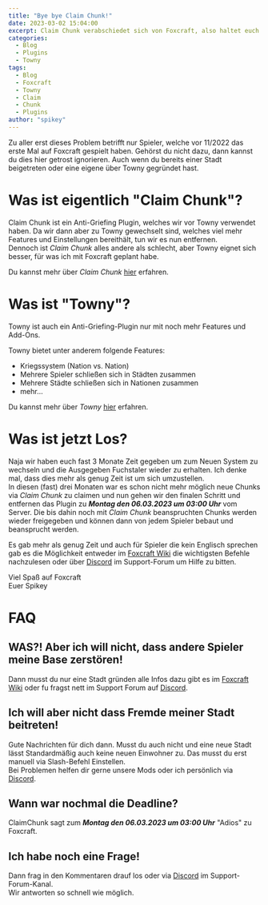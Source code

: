 ```yaml
---
title: "Bye bye Claim Chunk!"
date: 2023-03-02 15:04:00
excerpt: Claim Chunk verabschiedet sich von Foxcraft, also haltet euch lieber ran zu Towny zu welchseln, wenn ihr es noch nicht getan habt!
categories:
  - Blog
  - Plugins
  - Towny
tags:
  - Blog
  - Foxcraft
  - Towny
  - Claim
  - Chunk
  - Plugins
author: "spikey"
---
```


Zu aller erst dieses Problem betrifft nur Spieler, welche vor 11/2022 das erste Mal auf Foxcraft gespielt haben. Gehörst du nicht dazu, dann kannst du dies hier getrost ignorieren. Auch wenn du bereits einer Stadt beigetreten oder eine eigene über Towny gegründet hast.


# Was ist eigentlich "Claim Chunk"?

Claim Chunk ist ein Anti-Griefing Plugin, welches wir vor Towny verwendet haben. Da wir dann aber zu Towny gewechselt sind, welches viel mehr Features und Einstellungen bereithält, tun wir es nun entfernen.\
Dennoch ist *Claim Chunk* alles andere als schlecht, aber Towny eignet sich besser, für was ich mit Foxcraft geplant habe.

Du kannst mehr über *Claim Chunk* [hier](https://spikey.biz/claimchunk) erfahren.


# Was ist "Towny"?

Towny ist auch ein Anti-Griefing-Plugin nur mit noch mehr Features und Add-Ons.

Towny bietet unter anderem folgende Features:
- Kriegssystem (Nation vs. Nation)
- Mehrere Spieler schließen sich in Städten zusammen
- Mehrere Städte schließen sich in Nationen zusammen
- mehr...

Du kannst mehr über *Towny* [hier](https://spikey.biz/39va) erfahren.


# Was ist jetzt Los?

Naja wir haben euch fast 3 Monate Zeit gegeben um zum Neuen System zu wechseln und die Ausgegeben Fuchstaler wieder zu erhalten. Ich denke mal, dass dies mehr als genug Zeit ist um sich umzustellen.\
In diesen (fast) drei Monaten war es schon nicht mehr möglich neue Chunks via *Claim Chunk* zu claimen und nun gehen wir den finalen Schritt und entfernen das Plugin zu ***Montag den 06.03.2023 um 03:00 Uhr*** vom Server. Die bis dahin noch mit *Claim Chunk* beanspruchten Chunks werden wieder freigegeben und können dann von jedem Spieler bebaut und beansprucht werden.

Es gab mehr als genug Zeit und auch für Spieler die kein Englisch sprechen gab es die Möglichkeit entweder im [Foxcraft Wiki](https://wiki.mcfoxcraft.de/plugin/towny/) die wichtigsten Befehle nachzulesen oder über [Discord](https://spikey.biz/discord) im Support-Forum um Hilfe zu bitten.

Viel Spaß auf Foxcraft\
Euer Spikey


# FAQ

## WAS?! Aber ich will nicht, dass andere Spieler meine Base zerstören!
Dann musst du nur eine Stadt gründen alle Infos dazu gibt es im [Foxcraft Wiki](https://wiki.mcfoxcraft.de/plugin/towny/) oder fu fragst nett im Support Forum auf [Discord](https://spikey.biz/discord).

## Ich will aber nicht dass Fremde meiner Stadt beitreten!
Gute Nachrichten für dich dann. Musst du auch nicht und eine neue Stadt lässt Standardmäßig auch keine neuen Einwohner zu. Das musst du erst manuell via Slash-Befehl Einstellen.\
Bei Problemen helfen dir gerne unsere Mods oder ich persönlich via [Discord](https://spikey.biz/discord).

## Wann war nochmal die Deadline?
ClaimChunk sagt zum ***Montag den 06.03.2023 um 03:00 Uhr*** "Adios" zu Foxcraft.

## Ich habe noch eine Frage!
Dann frag in den Kommentaren drauf los oder via [Discord](https://spikey.biz/discord) im Support-Forum-Kanal.\
Wir antworten so schnell wie möglich.
